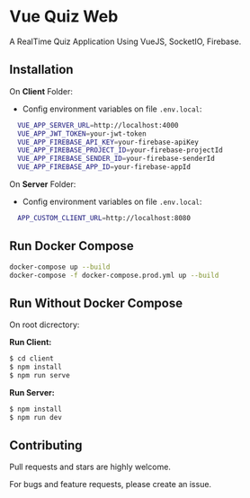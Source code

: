 # Vue Quiz Web

A RealTime Quiz Application Using VueJS, SocketIO, Firebase.

## Installation

On **Client** Folder:

- Config environment variables on file `.env.local`:

```bash
  VUE_APP_SERVER_URL=http://localhost:4000
  VUE_APP_JWT_TOKEN=your-jwt-token
  VUE_APP_FIREBASE_API_KEY=your-firebase-apiKey
  VUE_APP_FIREBASE_PROJECT_ID=your-firebase-projectId
  VUE_APP_FIREBASE_SENDER_ID=your-firebase-senderId
  VUE_APP_FIREBASE_APP_ID=your-firebase-appId
```

On **Server** Folder:

- Config environment variables on file `.env.local`:

```bash
  APP_CUSTOM_CLIENT_URL=http://localhost:8080
```

## Run Docker Compose

```bash
docker-compose up --build
docker-compose -f docker-compose.prod.yml up --build
```

## Run Without Docker Compose

On root dicrectory:

**Run Client:**

```bash
$ cd client
$ npm install
$ npm run serve
```

**Run Server:**

```bash
$ npm install
$ npm run dev
```

## Contributing

Pull requests and stars are highly welcome.

For bugs and feature requests, please create an issue.
